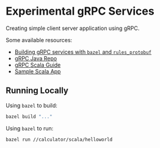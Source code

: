 # Experimental gRPC Services

Creating simple client server application using gRPC.

Some available resources:
- [Building gRPC services with `bazel` and `rules_protobuf`](https://grpc.io/blog/bazel_rules_protobuf)
- [gRPC Java Repo](https://github.com/grpc/grpc-java)
- [gRPC Scala Guide](https://scalapb.github.io/grpc.html)
- [Sample Scala App](https://github.com/xuwei-k/grpc-scala-sample)


## Running Locally

Using `bazel` to build:

```bash
bazel build "..."
```

Using `bazel` to run:

```bash
bazel run //calculator/scala/helloworld
```

